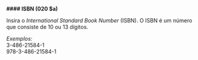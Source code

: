 **#### ISBN (020 $a)**

Insira o _International Standard Book Number_ (ISBN). O ISBN é um número que consiste de 10 ou 13 dígitos.

_Exemplos:_  
3-486-21584-1  
978-3-486-21584-1